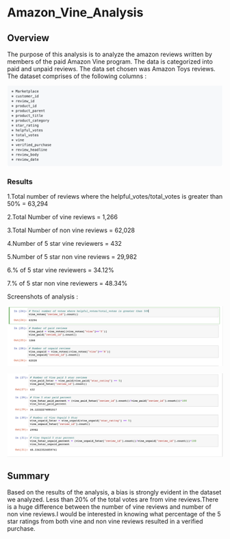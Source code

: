 # Amazon_Vine_Analysis

## Overview
The purpose of this analysis is to analyze the amazon reviews written by members of the paid Amazon Vine program. The data is categorized into paid and unpaid reviews. The data set chosen was Amazon Toys reviews. The dataset comprises of the following columns :

![Columns in the Data Set](https://github.com/rtippana1/Amazon_Vine_Analysis/blob/main/Images/columns%20in%20the%20Data%20Set.png)

### Results
1.Total number of reviews where the helpful_votes/total_votes is greater than 50% = 63,294

2.Total Number of vine reviews = 1,266

3.Total Number of non vine reviews = 62,028

4.Number of 5 star vine reviewers = 432

5.Number of 5 star non vine reviews = 29,982

6.% of 5 star vine reviewers = 34.12%

7.% of 5 star non vine reviewers = 48.34%

Screenshots of analysis :

![Total number of reviews](https://github.com/rtippana1/Amazon_Vine_Analysis/blob/main/Images/total%20number%20of%20reviews.png)

![Number of 5-star reviews](https://github.com/rtippana1/Amazon_Vine_Analysis/blob/main/Images/number%20of%205-star%20reviews.png)


## Summary
Based on the results of the analysis, a bias is strongly evident in the dataset we analyzed. Less than 20% of the total votes are from vine reviews.There is a huge difference between the number of vine reviews and number of non vine reviews.I would be interested in knowing what percentage of the 5 star ratings from both vine and non vine reviews resulted in a verified purchase.
